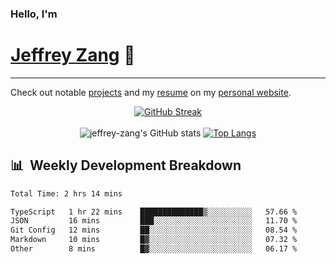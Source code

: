 
### Hello, I'm 
# [Jeffrey Zang](https://www.linkedin.com/in/jeffreyzang/) 🦀

---

Check out notable [projects](https://jeffz.dev/projects) and my [resume](https://jeffz.dev/resume) on my [personal website](https://jeffz.dev/).

<div align = 'center'>

[![GitHub Streak](https://github-readme-streak-stats.herokuapp.com/?user=jeffrey-zang&theme=tokyonight)](https://git.io/streak-stats)
<br></br>
![jeffrey-zang's GitHub stats](https://github-readme-stats.vercel.app/api?username=jeffrey-zang&show_icons=true&theme=tokyonight&hide_rank=true&hide=stars) 
[![Top Langs](https://github-readme-stats.vercel.app/api/top-langs/?username=jeffrey-zang&hide=ShaderLab,HLSL&layout=compact&theme=tokyonight)](https://github.com/anuraghazra/github-readme-stats)

</div>

## 📊 &nbsp;Weekly Development Breakdown
<!--START_SECTION:waka-->

```txt
Total Time: 2 hrs 14 mins

TypeScript   1 hr 22 mins    ██████████████▒░░░░░░░░░░   57.66 %
JSON         16 mins         ███░░░░░░░░░░░░░░░░░░░░░░   11.70 %
Git Config   12 mins         ██░░░░░░░░░░░░░░░░░░░░░░░   08.54 %
Markdown     10 mins         █▓░░░░░░░░░░░░░░░░░░░░░░░   07.32 %
Other        8 mins          █▓░░░░░░░░░░░░░░░░░░░░░░░   06.17 %
```

<!--END_SECTION:waka-->


